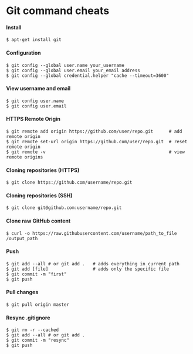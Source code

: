 Git command cheats
================================

#### Install

	$ apt-get install git


#### Configuration

	$ git config --global user.name your_username
	$ git config --global user.email your_email address
	$ git config --global credential.helper "cache --timeout=3600"

#### View username and email

	$ git config user.name
	$ git config user.email

#### HTTPS Remote Origin

	$ git remote add origin https://github.com/user/repo.git      # add remote origin
	$ git remote set-url origin https://github.com/user/repo.git  # reset remote origin
	$ git remote -v                                               # view remote origins


#### Cloning repositories (HTTPS)

	$ git clone https://github.com/username/repo.git

#### Cloning repositories (SSH)

	$ git clone git@github.com:username/repo.git

#### Clone raw GitHub content 

	$ curl -o https://raw.githubusercontent.com/username/path_to_file /output_path

#### Push

	$ git add --all # or git add .   # adds everything in current path
	$ git add [file]                 # adds only the specific file 
	$ git commit -m "first"
	$ git push
 
#### Pull changes 

	$ git pull origin master

#### Resync .gitignore

	$ git rm -r --cached
	$ git add --all # or git add .
	$ git commit -m "resync"
	$ git push

